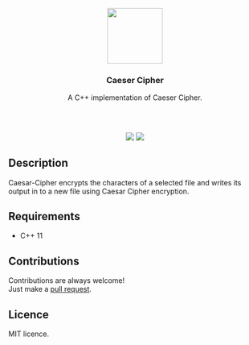 <p align="center">
<img src="https://i.imgur.com/yLtUqhZ.png" height="110px" width="auto"/>
<br/>
<h3 align="center">Caeser Cipher</h3>
<p align="center">A C++ implementation of Caeser Cipher.</p>
<h2></h2>
</p>
<br />

<p align="center">
<a href="../../issues"><img src="https://img.shields.io/github/issues/aminbeigi/Github-README-Template.svg?style=flat-square" /></a>
<a href="../../pulls"><img src="https://img.shields.io/github/issues-pr/aminbeigi/Github-README-Template.svg?style=flat-square" /></a> 
</p>

## Description
Caesar-Cipher encrypts the characters of  a selected file and writes its output in to a new file using Caesar Cipher encryption.  

## Requirements
* C++ 11

## Contributions
Contributions are always welcome!  
Just make a [pull request](../../pulls).

## Licence
MIT licence.
